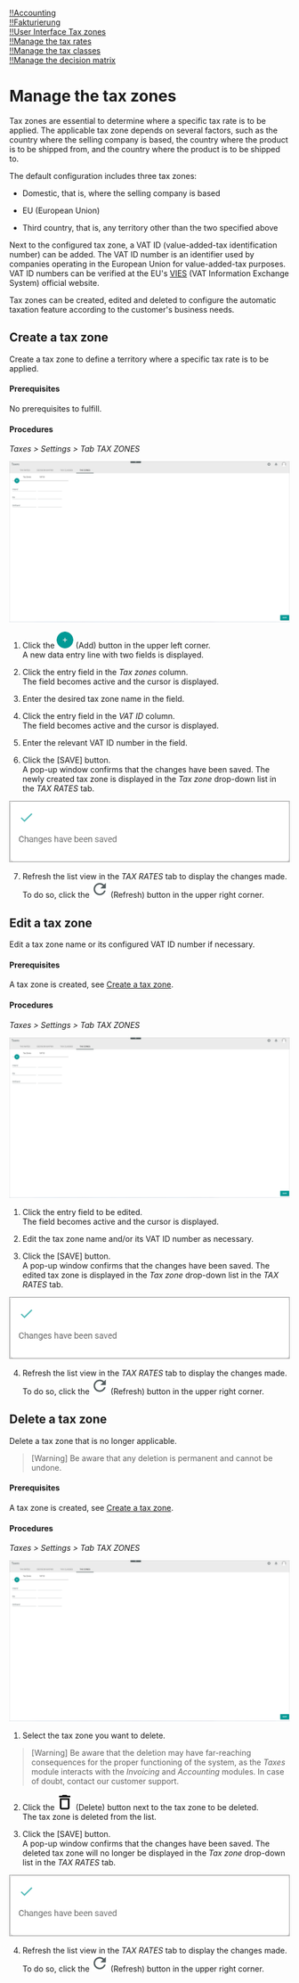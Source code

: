 [!!Accounting](RetailSuiteAccounting)  
[!!Fakturierung](RetailSuiteFaktBase)  
[!!User Interface Tax zones](../UserInterface/XX_TaxZones.md)  
[!!Manage the tax rates](./01_ManageTaxRates.md)  
[!!Manage the tax classes](./01_ManageTaxClasses.md)  
[!!Manage the decision matrix](../Operation/01_ManageDecisionMatrix.md)  


# Manage the tax zones

Tax zones are essential to determine where a specific tax rate is to be applied. The applicable tax zone depends on several factors, such as the country where the selling company is based, the country where the product is to be shipped from, and the country where the product is to be shipped to.

The default configuration includes three tax zones:

  - Domestic, that is, where the selling company is based

  - EU (European Union)  

  - Third country, that is, any territory other than the two specified above  

Next to the configured tax zone, a VAT ID (value-added-tax identification number) can be added. The VAT ID number is an identifier used by companies operating in the European Union for value-added-tax purposes. VAT ID numbers can be verified at the EU's [VIES](https://ec.europa.eu/taxation_customs/vies/) (VAT Information Exchange System) official website.

Tax zones can be created, edited and deleted to configure the automatic taxation feature according to the customer's business needs.

[comment]: <> (Work in progress!)


## Create a tax zone

Create a tax zone to define a territory where a specific tax rate is to be applied.

#### Prerequisites  

No prerequisites to fulfill.

#### Procedures

*Taxes > Settings > Tab TAX ZONES*

![Tax zones](../../Assets/Screenshots/Taxes/Settings/TaxZones/TaxZones.png "[Tax zones]")

1. Click the ![Add](../../Assets/Icons/Plus01.png "[Add]") (Add) button in the upper left corner.   
  A new data entry line with two fields is displayed.  

2. Click the entry field in the *Tax zones* column.  
  The field becomes active and the cursor is displayed.

3. Enter the desired tax zone name in the field.  

4. Click the entry field in the *VAT ID* column.  
  The field becomes active and the cursor is displayed.

5. Enter the relevant VAT ID number in the field.  

6. Click the [SAVE] button.  
  A pop-up window confirms that the changes have been saved. The newly created tax zone is displayed in the *Tax zone* drop-down list in the *TAX RATES* tab.

  ![Changes saved](../../Assets/Screenshots/Taxes/Settings/TaxClasses/ChangesSaved.png "[Changes saved]")

7. Refresh the list view in the *TAX RATES* tab to display the changes made. To do so, click the ![Refresh](../../Assets/Icons/Refresh01.png "[Refresh]") (Refresh) button in the upper right corner.


## Edit a tax zone

Edit a tax zone name or its configured VAT ID number if necessary.

#### Prerequisites

A tax zone is created, see [Create a tax zone](#create-a-tax-zone).

#### Procedures

*Taxes > Settings > Tab TAX ZONES*

![Tax zones](../../Assets/Screenshots/Taxes/Settings/TaxZones/TaxZones.png "[Tax zones]")

1. Click the entry field to be edited.  
  The field becomes active and the cursor is displayed.

2. Edit the tax zone name and/or its VAT ID number as necessary.

3. Click the [SAVE] button.  
  A pop-up window confirms that the changes have been saved. The edited tax zone is displayed in the *Tax zone* drop-down list in the *TAX RATES* tab.

  ![Changes saved](../../Assets/Screenshots/Taxes/Settings/TaxClasses/ChangesSaved.png "[Changes saved]")

4. Refresh the list view in the *TAX RATES* tab to display the changes made. To do so, click the ![Refresh](../../Assets/Icons/Refresh01.png "[Refresh]") (Refresh) button in the upper right corner.


## Delete a tax zone

Delete a tax zone that is no longer applicable.  

> [Warning] Be aware that any deletion is permanent and cannot be undone.

#### Prerequisites

A tax zone is created, see [Create a tax zone](#create-a-tax-zone).

#### Procedures

*Taxes > Settings > Tab TAX ZONES*

![Tax zones](../../Assets/Screenshots/Taxes/Settings/TaxZones/TaxZones.png "[Tax zones]")

1. Select the tax zone you want to delete.

  > [Warning] Be aware that the deletion may have far-reaching consequences for the proper functioning of the system, as the *Taxes* module interacts with the *Invoicing* and *Accounting* modules. In case of doubt, contact our customer support.

2. Click the ![Delete](../../Assets/Icons/Trash08.png "[Delete]") (Delete) button next to the tax zone to be deleted.  
  The tax zone is deleted from the list.

3. Click the [SAVE] button.  
  A pop-up window confirms that the changes have been saved. The deleted tax zone will no longer be displayed in the *Tax zone* drop-down list in the *TAX RATES* tab.

  ![Changes saved](../../Assets/Screenshots/Taxes/Settings/TaxClasses/ChangesSaved.png "[Changes saved]")

4. Refresh the list view in the *TAX RATES* tab to display the changes made. To do so, click the ![Refresh](../../Assets/Icons/Refresh01.png "[Refresh]") (Refresh) button in the upper right corner.

[comment]: <> (SAVE necessary to save changes, that is, for changes to be displayed in the drop-down list in TAX ZONES? RS FH/JS. At the moment -01.08.22.- not working.)
